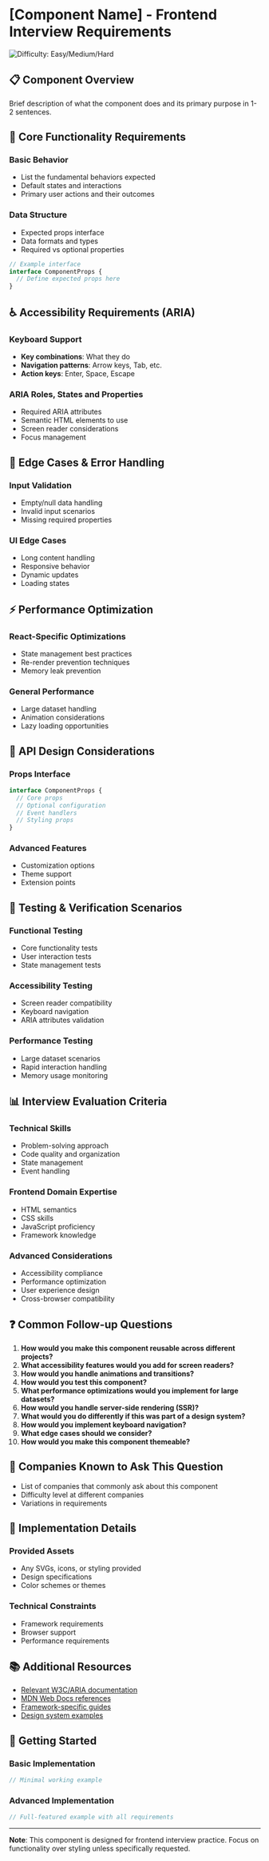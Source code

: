 # [Component Name] - Frontend Interview Requirements

![Difficulty: Easy/Medium/Hard](https://img.shields.io/badge/Difficulty-Medium-yellow)

## 📋 Component Overview

Brief description of what the component does and its primary purpose in 1-2 sentences.

## 🎯 Core Functionality Requirements

### Basic Behavior
- List the fundamental behaviors expected
- Default states and interactions
- Primary user actions and their outcomes

### Data Structure
- Expected props interface
- Data formats and types
- Required vs optional properties

```javascript
// Example interface
interface ComponentProps {
  // Define expected props here
}
```

## ♿ Accessibility Requirements (ARIA)

### Keyboard Support
- **Key combinations**: What they do
- **Navigation patterns**: Arrow keys, Tab, etc.
- **Action keys**: Enter, Space, Escape

### ARIA Roles, States and Properties
- Required ARIA attributes
- Semantic HTML elements to use
- Screen reader considerations
- Focus management

## 🚨 Edge Cases & Error Handling

### Input Validation
- Empty/null data handling
- Invalid input scenarios
- Missing required properties

### UI Edge Cases
- Long content handling
- Responsive behavior
- Dynamic updates
- Loading states

## ⚡ Performance Optimization

### React-Specific Optimizations
- State management best practices
- Re-render prevention techniques
- Memory leak prevention

### General Performance
- Large dataset handling
- Animation considerations
- Lazy loading opportunities

## 🔧 API Design Considerations

### Props Interface
```javascript
interface ComponentProps {
  // Core props
  // Optional configuration
  // Event handlers
  // Styling props
}
```

### Advanced Features
- Customization options
- Theme support
- Extension points

## 🧪 Testing & Verification Scenarios

### Functional Testing
- Core functionality tests
- User interaction tests
- State management tests

### Accessibility Testing
- Screen reader compatibility
- Keyboard navigation
- ARIA attributes validation

### Performance Testing
- Large dataset scenarios
- Rapid interaction handling
- Memory usage monitoring

## 📊 Interview Evaluation Criteria

### Technical Skills
- Problem-solving approach
- Code quality and organization
- State management
- Event handling

### Frontend Domain Expertise
- HTML semantics
- CSS skills
- JavaScript proficiency
- Framework knowledge

### Advanced Considerations
- Accessibility compliance
- Performance optimization
- User experience design
- Cross-browser compatibility

## ❓ Common Follow-up Questions

1. **How would you make this component reusable across different projects?**
2. **What accessibility features would you add for screen readers?**
3. **How would you handle animations and transitions?**
4. **How would you test this component?**
5. **What performance optimizations would you implement for large datasets?**
6. **How would you handle server-side rendering (SSR)?**
7. **What would you do differently if this was part of a design system?**
8. **How would you implement keyboard navigation?**
9. **What edge cases should we consider?**
10. **How would you make this component themeable?**

## 🏢 Companies Known to Ask This Question

- List of companies that commonly ask about this component
- Difficulty level at different companies
- Variations in requirements

## 🎨 Implementation Details

### Provided Assets
- Any SVGs, icons, or styling provided
- Design specifications
- Color schemes or themes

### Technical Constraints
- Framework requirements
- Browser support
- Performance requirements

## 📚 Additional Resources

- [Relevant W3C/ARIA documentation]()
- [MDN Web Docs references]()
- [Framework-specific guides]()
- [Design system examples]()

## 🚀 Getting Started

### Basic Implementation
```javascript
// Minimal working example
```

### Advanced Implementation
```javascript
// Full-featured example with all requirements
```

---

**Note**: This component is designed for frontend interview practice. Focus on functionality over styling unless specifically requested.
